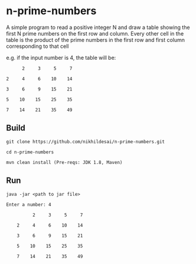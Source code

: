 # n-prime-numbers

A simple program to read a positive integer N and draw a table showing the first N prime numbers on the first row and column. Every other cell in the table is the product of the prime numbers in the first row and first column corresponding to that cell

e.g. if the input number is 4, the table will be:

          2     3     5     7 

    2     4     6    10    14 

    3     6     9    15    21 

    5    10    15    25    35 

    7    14    21    35    49 


## Build

```
git clone https://github.com/nikhildesai/n-prime-numbers.git

cd n-prime-numbers

mvn clean install (Pre-reqs: JDK 1.8, Maven)
```

## Run

```
java -jar <path to jar file>

Enter a number: 4

          2     3     5     7 

    2     4     6    10    14 

    3     6     9    15    21 

    5    10    15    25    35 

    7    14    21    35    49 

```
